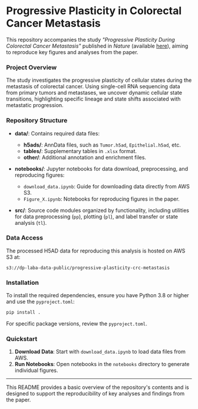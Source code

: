 # Progressive Plasticity in Colorectal Cancer Metastasis

This repository accompanies the study *"Progressive Plasticity During Colorectal Cancer Metastasis"* published in *Nature* (available [here](https://www.nature.com/articles/s41586-024-08150-0)), aiming to reproduce key figures and analyses from the paper.

### Project Overview
The study investigates the progressive plasticity of cellular states during the metastasis of colorectal cancer. Using single-cell RNA sequencing data from primary tumors and metastases, we uncover dynamic cellular state transitions, highlighting specific lineage and state shifts associated with metastatic progression. 

### Repository Structure

- **data/**: Contains required data files:
  - **h5ads/**: AnnData files, such as `Tumor.h5ad`, `Epithelial.h5ad`, etc.
  - **tables/**: Supplementary tables in `.xlsx` format.
  - **other/**: Additional annotation and enrichment files.

- **notebooks/**: Jupyter notebooks for data download, preprocessing, and reproducing figures:
  - `download_data.ipynb`: Guide for downloading data directly from AWS S3.
  - `Figure_X.ipynb`: Notebooks for reproducing figures in the paper.
  
- **src/**: Source code modules organized by functionality, including utilities for data preprocessing (`pp`), plotting (`pl`), and label transfer or state analysis (`tl`).

### Data Access
The processed H5AD data for reproducing this analysis is hosted on AWS S3 at:
```
s3://dp-laba-data-public/progressive-plasticity-crc-metastasis
```

### Installation

To install the required dependencies, ensure you have Python 3.8 or higher and use the `pyproject.toml`:
```bash
pip install .
```

For specific package versions, review the `pyproject.toml`.

### Quickstart

1. **Download Data**: Start with `download_data.ipynb` to load data files from AWS.
2. **Run Notebooks**: Open notebooks in the `notebooks` directory to generate individual figures.

---

This README provides a basic overview of the repository's contents and is designed to support the reproducibility of key analyses and findings from the paper.
